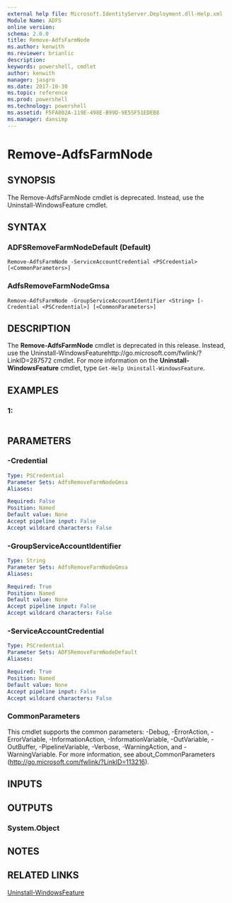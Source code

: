 ```yaml
---
external help file: Microsoft.IdentityServer.Deployment.dll-Help.xml
Module Name: ADFS
online version: 
schema: 2.0.0
title: Remove-AdfsFarmNode
ms.author: kenwith
ms.reviewer: brianlic
description: 
keywords: powershell, cmdlet
author: kenwith
manager: jasgro
ms.date: 2017-10-30
ms.topic: reference
ms.prod: powershell
ms.technology: powershell
ms.assetid: F5FA802A-119E-498E-B99D-9E55F51EDEB8
ms.manager: dansimp
---
```


# Remove-AdfsFarmNode

## SYNOPSIS
The Remove-AdfsFarmNode cmdlet is deprecated.
Instead, use the Uninstall-WindowsFeature cmdlet.

## SYNTAX

### ADFSRemoveFarmNodeDefault (Default)
```
Remove-AdfsFarmNode -ServiceAccountCredential <PSCredential> [<CommonParameters>]
```

### AdfsRemoveFarmNodeGmsa
```
Remove-AdfsFarmNode -GroupServiceAccountIdentifier <String> [-Credential <PSCredential>] [<CommonParameters>]
```

## DESCRIPTION
The **Remove-AdfsFarmNode** cmdlet is deprecated in this release.
Instead, use the Uninstall-WindowsFeaturehttp://go.microsoft.com/fwlink/?LinkID=287572 cmdlet.
For more information on the **Uninstall-WindowsFeature** cmdlet, type `Get-Help Uninstall-WindowsFeature`.

## EXAMPLES

### 1:
```

```

## PARAMETERS

### -Credential
```yaml
Type: PSCredential
Parameter Sets: AdfsRemoveFarmNodeGmsa
Aliases: 

Required: False
Position: Named
Default value: None
Accept pipeline input: False
Accept wildcard characters: False
```

### -GroupServiceAccountIdentifier
```yaml
Type: String
Parameter Sets: AdfsRemoveFarmNodeGmsa
Aliases: 

Required: True
Position: Named
Default value: None
Accept pipeline input: False
Accept wildcard characters: False
```

### -ServiceAccountCredential
```yaml
Type: PSCredential
Parameter Sets: ADFSRemoveFarmNodeDefault
Aliases: 

Required: True
Position: Named
Default value: None
Accept pipeline input: False
Accept wildcard characters: False
```

### CommonParameters
This cmdlet supports the common parameters: -Debug, -ErrorAction, -ErrorVariable, -InformationAction, -InformationVariable, -OutVariable, -OutBuffer, -PipelineVariable, -Verbose, -WarningAction, and -WarningVariable. For more information, see about_CommonParameters (http://go.microsoft.com/fwlink/?LinkID=113216).

## INPUTS

## OUTPUTS

### System.Object

## NOTES

## RELATED LINKS

[Uninstall-WindowsFeature](http://go.microsoft.com/fwlink/?LinkID=287572)

